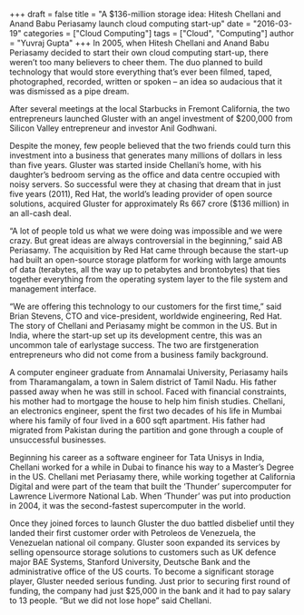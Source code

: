 +++
draft = false
title = "A $136-million storage idea: Hitesh Chellani and Anand Babu Periasamy launch cloud computing start-up"
date = "2016-03-19"
categories = ["Cloud Computing"]
tags = ["Cloud", "Computing"]
author = "Yuvraj Gupta"
+++
In 2005, when Hitesh Chellani and Anand Babu Periasamy decided to start their own cloud computing start-up, there weren’t too many believers to cheer them. The duo planned to build technology that would store everything that’s ever been filmed, taped, photographed, recorded, written or spoken – an idea so audacious that it was dismissed as a pipe dream.

After several meetings at the local Starbucks in Fremont California, the two entrepreneurs launched Gluster with an angel investment of $200,000 from Silicon Valley entrepreneur and investor Anil Godhwani.

Despite the money, few people believed that the two friends could turn this investment into a business that generates many millions of dollars in less than five years. Gluster was started inside Chellani’s home, with his daughter’s bedroom serving as the office and data centre occupied with noisy servers. So successful were they at chasing that dream that in just five years (2011), Red Hat, the world’s leading provider of open source solutions, acquired Gluster for approximately Rs 667 crore ($136 million) in an all-cash deal.

“A lot of people told us what we were doing was impossible and we were crazy. But great ideas are always controversial in the beginning,” said AB Periasamy. The acquisition by Red Hat came through because the start-up had built an open-source storage platform for working with large amounts of data (terabytes, all the way up to petabytes and brontobytes) that ties together everything from the operating system layer to the file system and management interface.

“We are offering this technology to our customers for the first time,” said Brian Stevens, CTO and vice-president, worldwide engineering, Red Hat. The story of Chellani and Periasamy might be common in the US. But in India, where the start-up set up its development centre, this was an uncommon tale of earlystage success. The two are firstgeneration entrepreneurs who did not come from a business family background.

A computer engineer graduate from Annamalai University, Periasamy hails from Tharamangalam, a town in Salem district of Tamil Nadu. His father passed away when he was still in school. Faced with financial constraints, his mother had to mortgage the house to help him finish studies. Chellani, an electronics engineer, spent the first two decades of his life in Mumbai where his family of four lived in a 600 sqft apartment. His father had migrated from Pakistan during the partition and gone through a couple of unsuccessful businesses.

Beginning his career as a software engineer for Tata Unisys in India, Chellani worked for a while in Dubai to finance his way to a Master’s Degree in the US. Chellani met Periasamy there, while working together at California Digital and were part of the team that built the ‘Thunder’ supercomputer for Lawrence Livermore National Lab. When ‘Thunder’ was put into production in 2004, it was the second-fastest supercomputer in the world.

Once they joined forces to launch Gluster the duo battled disbelief until they landed their first customer order with Petroleos de Venezuela, the Venezuelan national oil company. Gluster soon expanded its services by selling opensource storage solutions to customers such as UK defence major BAE Systems, Stanford University, Deutsche Bank and the administrative office of the US courts. To become a significant storage player, Gluster needed serious funding. Just prior to securing first round of funding, the company had just $25,000 in the bank and it had to pay salary to 13 people. “But we did not lose hope” said Chellani. 
